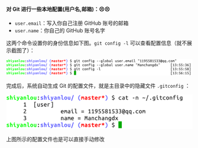#### 对 Git 进行一些本地配置(用户名,邮箱)：😣😣

- `user.email`：写入你自己注册 GitHub 账号的邮箱
- `user.name`：你自己的 GitHub 账号名字

这两个命令设置你的身份信息如下图。`git config -l` 可以查看配置信息（就不展示截图了）：

![此处输入图片的描述](2.4.1_Git本地配置.assets/document-uid310176labid9805timestamp1548755913772-164829546656862.png)

完成后，系统自动生成 Git 的配置文件，就是主目录中的隐藏文件 `.gitconfig` ：

![此处输入图片的描述](2.4.1_Git本地配置.assets/document-uid310176labid9805timestamp1548755923580-164829546657764.png)

上图所示的配置文件也是可以直接手动修改